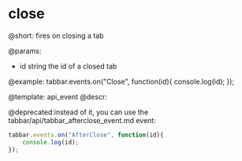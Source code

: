 close
=============

@short:
fires on closing a tab

@params:
- id 		string		the id of a closed tab


@example:
tabbar.events.on("Close", function(id){
    console.log(id);
});


@template: api_event
@descr:

@deprecated:instead of it, you can use the tabbar/api/tabbar_afterclose_event.md event:

~~~js
tabbar.events.on("AfterClose", function(id){
    console.log(id);
});
~~~

